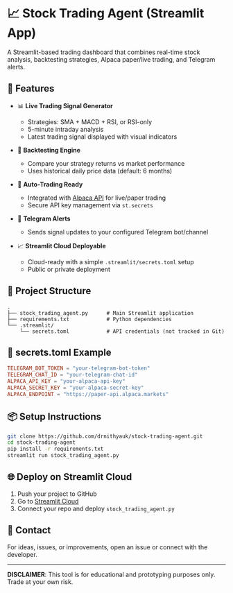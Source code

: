 # 📈 Stock Trading Agent (Streamlit App)

A Streamlit-based trading dashboard that combines real-time stock analysis, backtesting strategies, Alpaca paper/live trading, and Telegram alerts.

## 🚀 Features

- 📊 **Live Trading Signal Generator**
  - Strategies: SMA + MACD + RSI, or RSI-only
  - 5-minute intraday analysis
  - Latest trading signal displayed with visual indicators

- 🧠 **Backtesting Engine**
  - Compare your strategy returns vs market performance
  - Uses historical daily price data (default: 6 months)

- 🤖 **Auto-Trading Ready**
  - Integrated with [Alpaca API](https://alpaca.markets/) for live/paper trading
  - Secure API key management via `st.secrets`

- 🔔 **Telegram Alerts**
  - Sends signal updates to your configured Telegram bot/channel

- 📈 **Streamlit Cloud Deployable**
  - Cloud-ready with a simple `.streamlit/secrets.toml` setup
  - Public or private deployment

## 🧰 Project Structure

```
.
├── stock_trading_agent.py      # Main Streamlit application
├── requirements.txt            # Python dependencies
└── .streamlit/
    └── secrets.toml            # API credentials (not tracked in Git)
```

## 🔐 secrets.toml Example

```toml
TELEGRAM_BOT_TOKEN = "your-telegram-bot-token"
TELEGRAM_CHAT_ID = "your-telegram-chat-id"
ALPACA_API_KEY = "your-alpaca-api-key"
ALPACA_SECRET_KEY = "your-alpaca-secret-key"
ALPACA_ENDPOINT = "https://paper-api.alpaca.markets"
```

## 📦 Setup Instructions

```bash
git clone https://github.com/drnithyauk/stock-trading-agent.git
cd stock-trading-agent
pip install -r requirements.txt
streamlit run stock_trading_agent.py
```

## 🌐 Deploy on Streamlit Cloud

1. Push your project to GitHub
2. Go to [Streamlit Cloud](https://streamlit.io/cloud)
3. Connect your repo and deploy `stock_trading_agent.py`

## 📩 Contact

For ideas, issues, or improvements, open an issue or connect with the developer.

---

**DISCLAIMER**: This tool is for educational and prototyping purposes only. Trade at your own risk.
